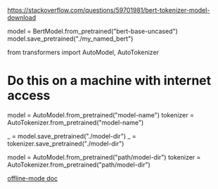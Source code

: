 https://stackoverflow.com/questions/59701981/bert-tokenizer-model-download

model = BertModel.from_pretrained("bert-base-uncased")
model.save_pretrained("./my_named_bert")


from transformers import AutoModel, AutoTokenizer

# Do this on a machine with internet access
model = AutoModel.from_pretrained("model-name")
tokenizer = AutoTokenizer.from_pretrained("model-name")

_ = model.save_pretrained("./model-dir")
_ = tokenizer.save_pretrained("./model-dir")


model = AutoModel.from_pretrained("path/model-dir")
tokenizer = AutoTokenizer.from_pretrained("path/model-dir")


[offline-mode doc](https://huggingface.co/docs/transformers/installation#offline-mode)